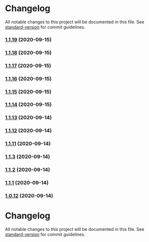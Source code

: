 # Changelog

All notable changes to this project will be documented in this file. See [standard-version](https://github.com/conventional-changelog/standard-version) for commit guidelines.

### [1.1.19](https://github.com/sergey-demidov/nuxt-i18n-easy/compare/v1.1.18...v1.1.19) (2020-09-15)

### [1.1.18](https://github.com/sergey-demidov/nuxt-i18n-easy/compare/v1.1.17...v1.1.18) (2020-09-15)

### [1.1.17](https://github.com/sergey-demidov/nuxt-i18n-easy/compare/v1.1.16...v1.1.17) (2020-09-15)

### [1.1.16](https://github.com/sergey-demidov/nuxt-i18n-easy/compare/v1.1.15...v1.1.16) (2020-09-15)

### [1.1.15](https://github.com/sergey-demidov/nuxt-i18n-easy/compare/v1.1.14...v1.1.15) (2020-09-15)

### [1.1.14](https://github.com/sergey-demidov/nuxt-i18n-easy/compare/v1.1.13...v1.1.14) (2020-09-15)

### [1.1.13](https://github.com/sergey-demidov/nuxt-i18n-easy/compare/v1.1.12...v1.1.13) (2020-09-14)

### [1.1.12](https://github.com/sergey-demidov/nuxt-i18n-easy/compare/v1.1.11...v1.1.12) (2020-09-14)

### [1.1.11](https://github.com/sergey-demidov/nuxt-i18n-easy/compare/v1.1.10...v1.1.11) (2020-09-14)

### [1.1.3](https://github.com/sergey-demidov/nuxt-i18n-easy/compare/v1.1.2...v1.1.3) (2020-09-14)

### [1.1.2](https://github.com/sergey-demidov/nuxt-i18n-easy/compare/v1.1.1...v1.1.2) (2020-09-14)

### [1.1.1](https://github.com/sergey-demidov/nuxt-i18n-easy/compare/v1.0.12...v1.1.1) (2020-09-14)

### [1.0.12](https://github.com/sergey-demidov/nuxt-i18n-easy/compare/v1.0.11...v1.0.12) (2020-09-14)

# Changelog

All notable changes to this project will be documented in this file. See [standard-version](https://github.com/conventional-changelog/standard-version) for commit guidelines.
